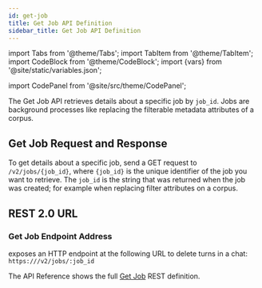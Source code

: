 ```yaml
---
id: get-job
title: Get Job API Definition
sidebar_title: Get Job API Definition
---
```


import Tabs from '@theme/Tabs';
import TabItem from '@theme/TabItem';
import CodeBlock from '@theme/CodeBlock';
import {vars} from '@site/static/variables.json';

import CodePanel from '@site/src/theme/CodePanel';


The Get Job API retrieves details about a specific job by `job_id`. Jobs are
background processes like replacing the filterable metadata attributes of a
corpus.

## Get Job Request and Response

To get details about a specific job, send a GET request to `/v2/jobs/{job_id}`,
where `{job_id}` is the unique identifier of the job you want to retrieve.
The `job_id` is the string that was returned when the job was created; for
example when replacing filter attributes on a corpus.

## REST 2.0 URL

### Get Job Endpoint Address

<Config v="names.product"/> exposes an HTTP endpoint at the following URL
to delete turns in a chat:
<code>https://<Config v="domains.rest.indexing"/>/v2/jobs/:job_id</code>

The API Reference shows the full [Get Job](/docs/rest-api/get-job) REST definition.
